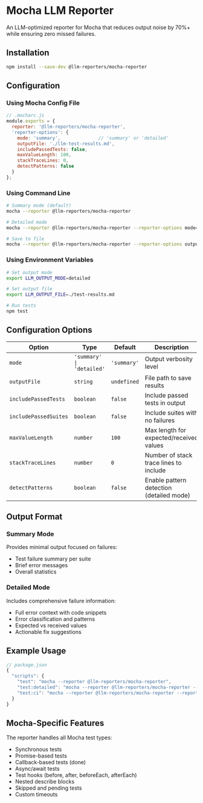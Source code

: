 # Mocha LLM Reporter

An LLM-optimized reporter for Mocha that reduces output noise by 70%+ while ensuring zero missed failures.

## Installation

```bash
npm install --save-dev @llm-reporters/mocha-reporter
```

## Configuration

### Using Mocha Config File

```javascript
// .mocharc.js
module.exports = {
  reporter: '@llm-reporters/mocha-reporter',
  'reporter-options': {
    mode: 'summary',              // 'summary' or 'detailed'
    outputFile: './llm-test-results.md',
    includePassedTests: false,
    maxValueLength: 100,
    stackTraceLines: 0,
    detectPatterns: false
  }
};
```

### Using Command Line

```bash
# Summary mode (default)
mocha --reporter @llm-reporters/mocha-reporter

# Detailed mode
mocha --reporter @llm-reporters/mocha-reporter --reporter-options mode=detailed

# Save to file
mocha --reporter @llm-reporters/mocha-reporter --reporter-options outputFile=./results.md
```

### Using Environment Variables

```bash
# Set output mode
export LLM_OUTPUT_MODE=detailed

# Set output file
export LLM_OUTPUT_FILE=./test-results.md

# Run tests
npm test
```

## Configuration Options

| Option | Type | Default | Description |
|--------|------|---------|-------------|
| `mode` | `'summary' \| 'detailed'` | `'summary'` | Output verbosity level |
| `outputFile` | `string` | `undefined` | File path to save results |
| `includePassedTests` | `boolean` | `false` | Include passed tests in output |
| `includePassedSuites` | `boolean` | `false` | Include suites with no failures |
| `maxValueLength` | `number` | `100` | Max length for expected/received values |
| `stackTraceLines` | `number` | `0` | Number of stack trace lines to include |
| `detectPatterns` | `boolean` | `false` | Enable pattern detection (detailed mode) |

## Output Format

### Summary Mode

Provides minimal output focused on failures:
- Test failure summary per suite
- Brief error messages
- Overall statistics

### Detailed Mode

Includes comprehensive failure information:
- Full error context with code snippets
- Error classification and patterns
- Expected vs received values
- Actionable fix suggestions

## Example Usage

```javascript
// package.json
{
  "scripts": {
    "test": "mocha --reporter @llm-reporters/mocha-reporter",
    "test:detailed": "mocha --reporter @llm-reporters/mocha-reporter --reporter-options mode=detailed",
    "test:ci": "mocha --reporter @llm-reporters/mocha-reporter --reporter-options outputFile=./test-results.md"
  }
}
```

## Mocha-Specific Features

The reporter handles all Mocha test types:
- Synchronous tests
- Promise-based tests
- Callback-based tests (done)
- Async/await tests
- Test hooks (before, after, beforeEach, afterEach)
- Nested describe blocks
- Skipped and pending tests
- Custom timeouts